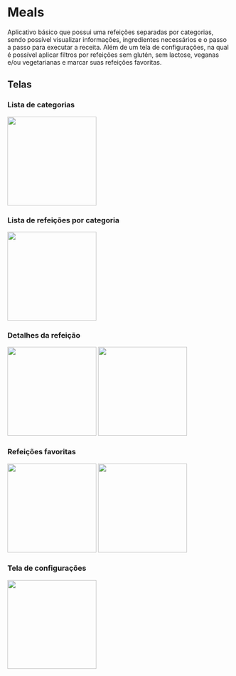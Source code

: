 # Meals

Aplicativo básico que possui uma refeições separadas por categorias, sendo possível visualizar informações, ingredientes necessários e o passo a passo para executar a receita. Além de um tela de configurações, na qual é possível aplicar filtros por refeições sem glutén, sem lactose, veganas e/ou vegetarianas e marcar suas refeições favoritas.

## Telas

### Lista de categorias

<img src="https://user-images.githubusercontent.com/43482340/166332262-7891b926-f159-470a-9863-bfd90cdc74fc.png" width="200px"/>

### Lista de refeições por categoria
<img src="https://user-images.githubusercontent.com/43482340/166332316-57014c01-d59d-4cc0-a5bd-d4006b5a42bc.png" width="200px"/>

### Detalhes da refeição

<img src="https://user-images.githubusercontent.com/43482340/166332386-fbad030e-9d3a-4fe6-ae36-ff68e9644982.png" width="200px"/>

<img src="https://user-images.githubusercontent.com/43482340/166332434-d8279b42-c94b-495e-a237-82cec3f288d3.png" width="200px"/>

### Refeições favoritas

<img src="https://user-images.githubusercontent.com/43482340/166332525-cca1c76b-5840-4a92-bee9-d1933b1c94a2.png" width="200px"/>

<img src="https://user-images.githubusercontent.com/43482340/166332539-e8144f13-5399-4397-984f-46bf38050f71.png" width="200px"/>

### Tela de configurações

<img src="https://user-images.githubusercontent.com/43482340/166332574-bfd6cff2-279f-4fd4-9c3f-d42633c35039.png" width="200px"/>
